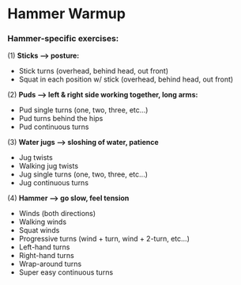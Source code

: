 # Hammer Warmup

### **Hammer-specific exercises:**

(1) **Sticks —> posture:** 

- Stick turns (overhead, behind head, out front)
- Squat in each position w/ stick (overhead, behind head, out front)

 (2) **Puds —> left & right side working together, long arms:**

- Pud single turns (one, two, three, etc...)
- Pud turns behind the hips
- Pud continuous turns

(3) **Water jugs —> sloshing of water, patience**

- Jug twists
- Walking jug twists
- Jug single turns (one, two, three, etc...)
- Jug continuous turns

(4) **Hammer —> go slow, feel tension**

- Winds (both directions)
- Walking winds
- Squat winds
- Progressive turns (wind + turn, wind + 2-turn, etc...)
- Left-hand turns
- Right-hand turns
- Wrap-around turns
- Super easy continuous turns